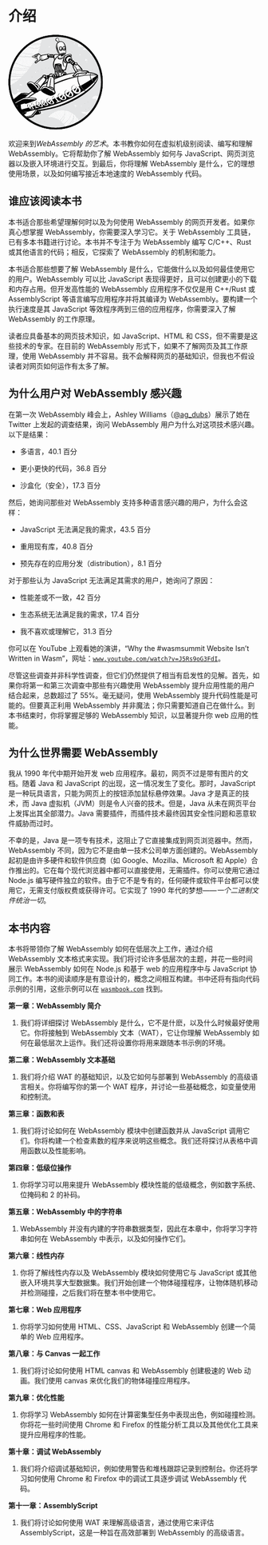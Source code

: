 # 介绍

![](img/chapterart.png)

欢迎来到*WebAssembly 的艺术*。本书教你如何在虚拟机级别阅读、编写和理解 WebAssembly。它将帮助你了解 WebAssembly 如何与 JavaScript、网页浏览器以及嵌入环境进行交互。到最后，你将理解 WebAssembly 是什么，它的理想使用场景，以及如何编写接近本地速度的 WebAssembly 代码。

## 谁应该阅读本书

本书适合那些希望理解何时以及为何使用 WebAssembly 的网页开发者。如果你真心想掌握 WebAssembly，你需要深入学习它。关于 WebAssembly 工具链，已有多本书籍进行讨论。本书并不专注于为 WebAssembly 编写 C/C++、Rust 或其他语言的代码；相反，它探索了 WebAssembly 的机制和能力。

本书适合那些想要了解 WebAssembly 是什么，它能做什么以及如何最佳使用它的用户。WebAssembly 可以比 JavaScript 表现得更好，且可以创建更小的下载和内存占用。但开发高性能的 WebAssembly 应用程序不仅仅是用 C++/Rust 或 AssemblyScript 等语言编写应用程序并将其编译为 WebAssembly。要构建一个执行速度是其 JavaScript 等效程序两到三倍的应用程序，你需要深入了解 WebAssembly 的工作原理。

读者应具备基本的网页技术知识，如 JavaScript、HTML 和 CSS，但不需要是这些技术的专家。在目前的 WebAssembly 形式下，如果不了解网页及其工作原理，使用 WebAssembly 并不容易。我不会解释网页的基础知识，但我也不假设读者对网页如何运作有太多了解。

## 为什么用户对 WebAssembly 感兴趣

在第一次 WebAssembly 峰会上，Ashley Williams（[@ag_dubs](http://www.twitter.com/@ag_dubs)）展示了她在 Twitter 上发起的调查结果，询问 WebAssembly 用户为什么对这项技术感兴趣。以下是结果：

+   多语言，40.1 百分

+   更小更快的代码，36.8 百分

+   沙盒化（安全），17.3 百分

然后，她询问那些对 WebAssembly 支持多种语言感兴趣的用户，为什么会这样：

+   JavaScript 无法满足我的需求，43.5 百分

+   重用现有库，40.8 百分

+   预先存在的应用分发（distribution），8.1 百分

对于那些认为 JavaScript 无法满足其需求的用户，她询问了原因：

+   性能差或不一致，42 百分

+   生态系统无法满足我的需求，17.4 百分

+   我不喜欢或理解它，31.3 百分

你可以在 YouTube 上观看她的演讲，“Why the #wasmsummit Website Isn’t Written in Wasm”，网址：[`www.youtube.com/watch?v=J5Rs9oG3FdI`](https://www.youtube.com/watch?v=J5Rs9oG3FdI)。

尽管这些调查并非科学性调查，但它们仍然提供了相当有启发性的见解。首先，如果你将第一和第三次调查中那些有兴趣使用 WebAssembly 提升应用性能的用户结合起来，总数超过了 55%。毫无疑问，使用 WebAssembly 提升代码性能是可能的。但要真正利用 WebAssembly 并非魔法；你只需要知道自己在做什么。到本书结束时，你将掌握足够的 WebAssembly 知识，以显著提升你 web 应用的性能。

## 为什么世界需要 WebAssembly

我从 1990 年代中期开始开发 web 应用程序。最初，网页不过是带有图片的文档。随着 Java 和 JavaScript 的出现，这一情况发生了变化。那时，JavaScript 是一种玩具语言，只能为网页上的按钮添加鼠标悬停效果。Java 才是真正的技术，而 Java 虚拟机（JVM）则是令人兴奋的技术。但是，Java 从未在网页平台上发挥出其全部潜力。Java 需要插件，而插件技术最终因其安全性问题和恶意软件威胁而过时。

不幸的是，Java 是一项专有技术，这阻止了它直接集成到网页浏览器中。然而，WebAssembly 不同，因为它不是由单一技术公司单方面创建的。WebAssembly 起初是由许多硬件和软件供应商（如 Google、Mozilla、Microsoft 和 Apple）合作推出的。它在每个现代浏览器中都可以直接使用，无需插件。你可以使用它通过 Node.js 编写硬件独立的软件。由于它不是专有的，任何硬件或软件平台都可以使用它，无需支付版权费或获得许可。它实现了 1990 年代的梦想——*一个二进制文件统治一切*。

## 本书内容

本书将带领你了解 WebAssembly 如何在低层次上工作，通过介绍 WebAssembly 文本格式来实现。我们将讨论许多低层次的主题，并花一些时间展示 WebAssembly 如何在 Node.js 和基于 web 的应用程序中与 JavaScript 协同工作。本书的阅读顺序是有意设计的，概念之间相互构建。书中还将有指向代码示例的引用，这些示例可以在 [`wasmbook.com`](https://wasmbook.com) 找到。

**第一章：WebAssembly 简介**

1.  我们将详细探讨 WebAssembly 是什么，它不是什麽，以及什么时候最好使用它。你将接触到 WebAssembly 文本（WAT），它让你理解 WebAssembly 如何在最低层次上运作。我们还将设置你将用来跟随本书示例的环境。

**第二章：WebAssembly 文本基础**

1.  我们将介绍 WAT 的基础知识，以及它如何与部署到 WebAssembly 的高级语言相关。你将编写你的第一个 WAT 程序，并讨论一些基础概念，如变量使用和控制流。

**第三章：函数和表**

1.  我们将讨论如何在 WebAssembly 模块中创建函数并从 JavaScript 调用它们。你将构建一个检查素数的程序来说明这些概念。我们还将探讨从表格中调用函数以及性能影响。

**第四章：低级位操作**

1.  你将学习可以用来提升 WebAssembly 模块性能的低级概念，例如数字系统、位掩码和 2 的补码。

**第五章：WebAssembly 中的字符串**

1.  WebAssembly 并没有内建的字符串数据类型，因此在本章中，你将学习字符串如何在 WebAssembly 中表示，以及如何操作它们。

**第六章：线性内存**

1.  你将了解线性内存以及 WebAssembly 模块如何使用它与 JavaScript 或其他嵌入环境共享大型数据集。我们开始创建一个物体碰撞程序，让物体随机移动并检测碰撞，之后我们将在整本书中使用它。

**第七章：Web 应用程序**

1.  你将学习如何使用 HTML、CSS、JavaScript 和 WebAssembly 创建一个简单的 Web 应用程序。

**第八章：与 Canvas 一起工作**

1.  我们将讨论如何使用 HTML canvas 和 WebAssembly 创建极速的 Web 动画。我们使用 canvas 来优化我们的物体碰撞应用程序。

**第九章：优化性能**

1.  你将学习 WebAssembly 如何在计算密集型任务中表现出色，例如碰撞检测。你将花一些时间使用 Chrome 和 Firefox 的性能分析工具以及其他优化工具来提升应用程序的性能。

**第十章：调试 WebAssembly**

1.  我们将介绍调试基础知识，例如使用警告和堆栈跟踪记录到控制台。你还将学习如何使用 Chrome 和 Firefox 中的调试工具逐步调试 WebAssembly 代码。

**第十一章：AssemblyScript**

1.  我们将讨论如何使用 WAT 来理解高级语言，通过使用它来评估 AssemblyScript，这是一种旨在高效部署到 WebAssembly 的高级语言。
